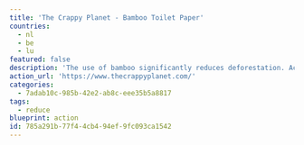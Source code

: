 ```yaml
---
title: 'The Crappy Planet - Bamboo Toilet Paper'
countries:
  - nl
  - be
  - lu
featured: false
description: 'The use of bamboo significantly reduces deforestation. According to the EPA, one hardwood tree produces approximately 45 kg of toilet paper and about 83 million toilet rolls are produced every day. Bamboo toilet paper production requires less energy, one-fifth of the water, produces considerably more fiber on less land area, generates 30-35% more oxygen than other plants and trees, and it reduces the amount of carbon dioxide by about the same amount.  In addition, the production process requires that water and other materials are collected, reused and recycled. Finally, we invest 25% of our profits to stop deforestation and global warming.'
action_url: 'https://www.thecrappyplanet.com/'
categories:
  - 7adab10c-985b-42e2-ab8c-eee35b5a8817
tags:
  - reduce
blueprint: action
id: 785a291b-77f4-4cb4-94ef-9fc093ca1542
---
```

